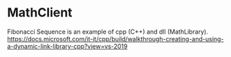# MathClient
Fibonacci Sequence is an example of cpp (C++) and dll (MathLibrary).
https://docs.microsoft.com/it-it/cpp/build/walkthrough-creating-and-using-a-dynamic-link-library-cpp?view=vs-2019
